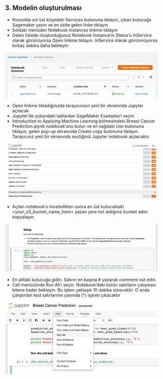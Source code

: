 <a name="head3"></a>
## 3. Modelin oluşturulması
* Konsolda sol üst köşedeki Services butonuna tıklayın, çıkan kutucuğa Sagemaker yazın ve en üstte gelen linke tıklayın
* Soldaki menüden Notebook instances linkine tıklayın
* Gelen listede oluşturduğunuz Notebook Instance’ın Status’u InService olarak görünüyorsa Open linkine tıklayın. InService olarak görünmüyorsa birkaç dakika daha bekleyin

<p align="center">
<img src="https://github.com/barisyasin/sagemaker-intro-tr/blob/master/blob/master/Picture4.png">
</p>

* Open linkine tıkladığınızda tarayıcınızın yeni bir ekranında Jupyter açılacak
* Jupyter’de yukarıdaki tablardan SageMaker Examples’ı seçin
* Introduction to Applying Machine Learning bölmesindeki Breast Cancer Prediction.ipynb notebook’unu bulun ve en sağdaki Use butonuna tıklayın, gelen pop-up ekranında Create copy butonuna tıklayın. Tarayıcınız yeni bir ekranında seçtiğiniz Jupyter notebook açılacaktır

<p align="center">
<img src="https://github.com/barisyasin/sagemaker-intro-tr/blob/master/blob/master/Picture5.png">
</p>

* Açılan notebook’u inceledikten sonra en üst kutucuktaki <your_s3_bucket_name_here> yazan yere not aldığınız bucket adını kopyalayın.

<p align="center">
<img src="https://github.com/barisyasin/sagemaker-intro-tr/blob/master/blob/master/Picture6.png">
</p>

* En alttaki kutucuğa gidin. Satırın en başına # yazarak comment out edin.
* Cell menüsünde Run All’ı seçin. Notebook’daki bütün satırların çalışması bitene kadar bekleyin. Bu işlem yaklaşık 10 dakika sürecektir. O anda çalıştırılan kod satırlarının yanında (*) işareti çıkacaktır

<p align="center">
<img src="https://github.com/barisyasin/sagemaker-intro-tr/blob/master/blob/master/Picture7.png">
</p>

<a name="head4"></a>